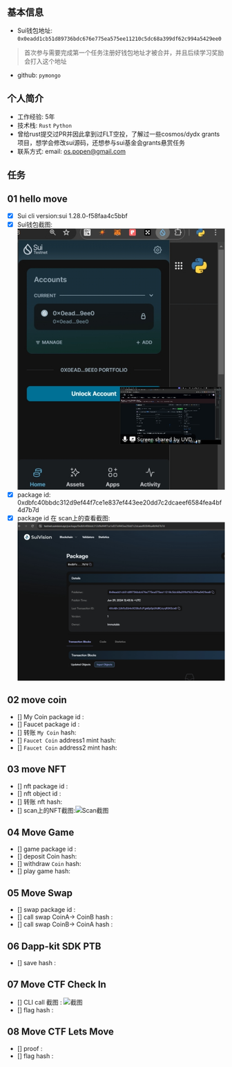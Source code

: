## 基本信息
- Sui钱包地址: `0x0eadd1cb51d89736bdc676e775ea575ee11210c5dc68a399df62c994a5429ee0`
> 首次参与需要完成第一个任务注册好钱包地址才被合并，并且后续学习奖励会打入这个地址
- github: `pymongo`

## 个人简介
- 工作经验: 5年
- 技术栈: `Rust` `Python`
- 曾给rust提交过PR并因此拿到过FLT空投，了解过一些cosmos/dydx grants项目，想学会修改sui源码，还想参与sui基金会grants悬赏任务
- 联系方式: email: os.popen@gmail.com

## 任务

##   01 hello move  
- [x] Sui cli version:sui 1.28.0-f58faa4c5bbf
- [x] Sui钱包截图: ![Sui钱包截图](./images/sui_wallet.png)
- [x] package id: 0xdbfc40bbdc312d9ef44f7ce1e837ef443ee20dd7c2dcaeef6584fea4bf4d7b7d
- [x] package id 在 scan上的查看截图:![Scan截图](./images/sui_explorer.png)

##   02 move coin
- [] My Coin package id : 
- [] Faucet package id : 
- [] 转账 `My Coin` hash:
- [] `Faucet Coin` address1 mint hash:
- [] `Faucet Coin` address2 mint hash:

##   03 move NFT
- [] nft package id :
- [] nft object id : 
- [] 转账 nft  hash:
- [] scan上的NFT截图:![Scan截图](./images/你的图片地址)

##   04 Move Game
- [] game package id :
- [] deposit Coin hash:
- [] withdraw `Coin` hash:
- [] play game hash:

##   05 Move Swap
- [] swap package id :
- [] call swap CoinA-> CoinB  hash :
- [] call swap CoinB-> CoinA  hash :

##   06 Dapp-kit SDK PTB
- [] save hash :

##   07 Move CTF Check In
- [] CLI call 截图 : ![截图](./images/你的图片地址)
- [] flag hash :

##   08 Move CTF Lets Move
- [] proof : 
- [] flag hash :

